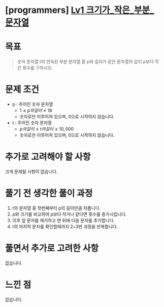# [programmers] [Lv1 크기가_작은_부분_문자열](https://school.programmers.co.kr/learn/courses/30/lessons/147355)

# 목표
> 숫자 문자열 t의 연속된 부분 문자열 중 p와 길이가 같은 문자열의 값이 p보다 작은 횟수를 구하시오.

# 문제 조건
* p : 주어진 숫자 문자열
  * $1 \leq p의 길이 \leq 18$
  * 숫자로만 이루어져 있으며, 0으로 시작하지 않습니다.
* t : 주어진 숫자 문자열
  * $p의 길이 \leq t의 길이 \leq 10,000$
  * 숫자로만 이루어져 있으며, 0으로 시작하지 않습니다.

# 추가로 고려해야 할 사항
크게 문제될 사항이 없습니다.

# 풀기 전 생각한 풀이 과정
1. t의 문자열 중 첫번째부터 p의 길이만큼 자릅니다.
2. p와 크기를 비교하여 p보다 작거나 같다면 횟수를 증가시킵니다.
3. 이후 앞 문자를 제거하고 맨 뒤에 다음 문자를 추가합니다.
4. t의 마지막 문자를 확인할때까지 2~3번 과정을 반복합니다. 

# 풀면서 추가로 고려한 사항
없습니다.

# 느낀 점
없습니다.